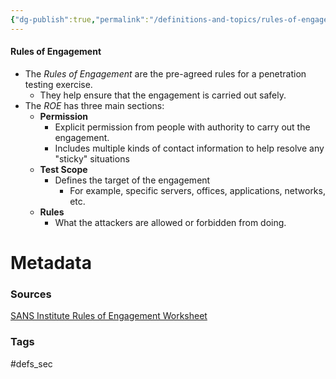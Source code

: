 ```yaml
---
{"dg-publish":true,"permalink":"/definitions-and-topics/rules-of-engagement/"}
---
```


#### Rules of Engagement
- The *Rules of Engagement* are the pre-agreed rules for a penetration testing exercise.
	- They help ensure that the engagement is carried out safely.
- The *ROE* has three main sections:
	- **Permission**
		- Explicit permission from people with authority to carry out the engagement.
		- Includes multiple kinds of contact information to help resolve any "sticky" situations
	- **Test Scope**
		- Defines the target of the engagement
			- For example, specific servers, offices, applications, networks, etc.
	- **Rules**
		- What the attackers are allowed or forbidden from doing.






# Metadata

### Sources
[SANS Institute Rules of Engagement Worksheet](https://sansorg.egnyte.com/dl/bF4I3yCcnt/?)

### Tags
#defs_sec 